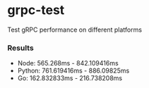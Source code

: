 # grpc-test
Test gRPC performance on different platforms

### Results
- Node: 565.268ms - 842.109416ms
- Python: 761.619416ms - 886.09825ms
- Go: 162.832833ms - 216.738208ms
